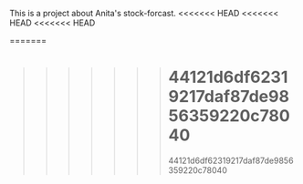 This is a project about Anita's stock-forcast.
<<<<<<< HEAD
<<<<<<< HEAD
<<<<<<< HEAD

=======
>>>>>>> 44121d6df62319217daf87de9856359220c78040
>>>>>>> =======
>>>>>>> 44121d6df62319217daf87de9856359220c78040
>>>>>>
>>>>>>> 
